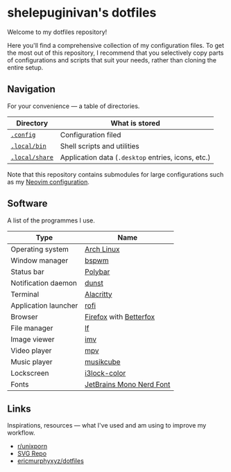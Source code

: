 # shelepuginivan's dotfiles

Welcome to my dotfiles repository! 

Here you'll find a comprehensive collection of my configuration files. To get
the most out of this repository, I recommend that you selectively copy parts of
configurations and scripts that suit your needs, rather than cloning the entire
setup.

## Navigation

For your convenience &mdash; a table of directories.

| Directory                                                                           | What is stored                                     |
|-------------------------------------------------------------------------------------|----------------------------------------------------|
| [`.config`](https://github.com/shelepuginivan/dotfiles/tree/main/.config)           | Configuration filed                                |
| [`.local/bin`](https://github.com/shelepuginivan/dotfiles/tree/main/.local/bin)     | Shell scripts and utilities                        |
| [`.local/share`](https://github.com/shelepuginivan/dotfiles/tree/main/.local/share) | Application data (`.desktop` entries, icons, etc.) |

Note that this repository contains submodules for large configurations such as
my [Neovim configuration](https://github.com/shelepuginivan/init.lua).

## Software

A list of the programmes I use.

| Type                 | Name                                                                                                      |
|----------------------|-----------------------------------------------------------------------------------------------------------|
| Operating system     | [Arch Linux](https://archlinux.org)                                                                       |
| Window manager       | [bspwm](https://github.com/baskerville/bspwm)                                                             |
| Status bar           | [Polybar](https://github.com/polybar/polybar)                                                             |
| Notification daemon  | [dunst](https://github.com/dunst-project/dunst)                                                           |
| Terminal             | [Alacritty](https://github.com/alacritty/alacritty)                                                       |
| Application launcher | [rofi](https://github.com/davatorium/rofi)                                                                |
| Browser              | [Firefox](https://www.mozilla.org/en-US/firefox) with [Betterfox](https://github.com/yokoffing/BetterFox) |
| File manager         | [lf](https://github.com/gokcehan/lf)                                                                      |
| Image viewer         | [imv](https://sr.ht/~exec64/imv)                                                                          |
| Video player         | [mpv](https://github.com/mpv-player/mpv)                                                                  |
| Music player         | [musikcube](https://github.com/clangen/musikcube)                                                         |
| Lockscreen           | [i3lock-color](https://github.com/Raymo111/i3lock-color)                                                  |
| Fonts                | [JetBrains Mono Nerd Font](https://github.com/ryanoasis/nerd-fonts/releases/latest)                       |

## Links

Inspirations, resources &mdash; what I've used and am using to improve my workflow.

- [r/unixporn](https://www.reddit.com/r/unixporn)
- [SVG Repo](https://www.svgrepo.com)
- [ericmurphyxyz/dotfiles](https://github.com/ericmurphyxyz/dotfiles)
